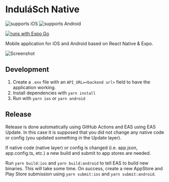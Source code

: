 # InduláSch Native

![supports iOS](https://img.shields.io/badge/iOS-999999.svg?style=flat-square&logo=APPLE&labelColor=999999&logoColor=fff)
![supports Android](https://img.shields.io/badge/Android-A4C639.svg?style=flat-square&logo=ANDROID&labelColor=A4C639&logoColor=fff)

[![runs with Expo Go](https://img.shields.io/badge/Runs%20with%20Expo%20Go-4630EB.svg?style=flat-square&logo=EXPO&labelColor=f3f3f3&logoColor=000)](exp://exp.host/@berenteb/indulasch?release-channel=default)

Mobile application for iOS and Android based on React Native & Expo.

![Screenshot](https://warp.sch.bme.hu/images/1290x2796bb)

## Development

1. Create a `.env` file with an `API_URL=<backend url>` field to have the application working.
2. Install dependencies with `yarn install`
3. Run with `yarn ios` or `yarn android`

## Release

Release is done automatically using GitHub Actions and EAS using EAS Update. In this case it is supposed that you did not change any native code or config (you updated something in the Update layer).

If native code (native layer) or config is changed (i.e. app.json, app.config.ts, etc.) a new build and submit to app stores are needed.

Run `yarn build:ios` and `yarn build:android` to tell EAS to build new binaries. This will take some time. On success, create a new AppStore and Play Store submission using `yarn submit:ios` and `yarn submit:android`.
